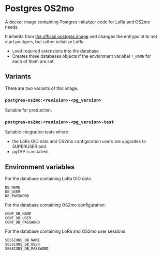 # Postgres OS2mo
A docker image containing Postgres initializer code for LoRa and OS2mo needs.

It inherits from [the official postgres image](https://hub.docker.com/_/postgres)
and changes the entrypoint to not start postgres, but rather initialize LoRa:
* Load required extensions into the database
* Creates three databases objects if the envionment variabel `*_NAME` for each
of them are set.


## Variants
There are two variants of this image.
### `postgres-os2mo:<revision>-<pg_version>`
Suitable for production.

### `postgres-os2mo:<revision>-<pg_version>-test`
Suitable integration tests where:
* the LoRa OIO data and OS2mo configuration users are upgrades to SUPERUSER and
* pgTAP is installed.


## Environment variables
For the database containing LoRa OIO data.
```
DB_NAME
DB_USER
DB_PASSWORD
```

For the database containing OS2mo configuration:
```
CONF_DB_NAME
CONF_DB_USER
CONF_DB_PASSWORD
```

For the database containing LoRa and OS2mo user sessions:
```
SESSIONS_DB_NAME
SESSIONS_DB_USER
SESSIONS_DB_PASSWORD
```
